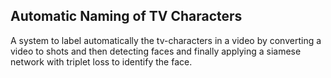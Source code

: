 ## Automatic Naming of TV Characters

A system to label automatically the tv-characters in a video by converting a video to shots and then detecting faces and finally applying a siamese network with triplet loss to identify the face.